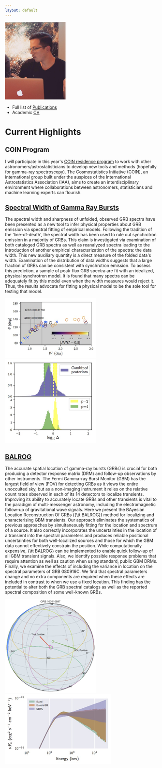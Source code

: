 ```yaml
---
layout: default
---
```



<img src="jmb.jpg" alt="Drawing" style="width: 200px;"/>



* Full list of [Publications](/pubs.html)
* Academic [CV](/cv/long-cv.pdf)



# Current Highlights

## COIN Program

I will participate in this year's [COIN residence program](https://iaacoin.wixsite.com/crp2017) to work with other astronomers/astrostatisticians to develop new tools and methods (hopefully for gamma-ray spectroscopy). The Cosmostatistics Initiative (COIN), an international  group built under the auspices of the International Astrostatistics Association (IAA), aims to create an interdisciplinary environment where collaborations between astronomers, statisticians and machine learning experts can flourish.  




## [Spectral Width of Gamma Ray Bursts](https://arxiv.org/abs/1705.05718)

The spectral width and sharpness of unfolded, observed GRB spectra have been presented as a new tool to infer physical properties about GRB emission via spectral fitting of empirical models. Following the tradition of the 'line-of-death', the spectral width has been used to rule out synchrotron emission in a majority of GRBs. This claim is investigated via examination of both cataloged GRB spectra as well as reanalyzed spectra leading to the introduction of another empirical characterization of the spectra: the data width. This new auxiliary quantity is a direct measure of the folded data's width. Examination of the distribution of data widths suggests that a large fraction of GRBs can be consistent with synchrotron emission. To assess this prediction, a sample of peak-flux GRB spectra are fit with an idealized, physical synchrotron model. It is found that many spectra can be adequately fit by this model even when the width measures would reject it. Thus, the results advocate for fitting a physical model to be the sole tool for testing that model.

<img src="width_ppc_sync.jpg" alt="Drawing" style="width: 300px;"/> <img src="break_energy.jpg" alt="Drawing" style="width: 300px;"/>

## [BALROG](https://arxiv.org/abs/1610.07385)
The accurate spatial location of gamma-ray bursts (GRBs) is crucial for both producing a detector response matrix (DRM) and follow-up observations by other instruments. The Fermi Gamma-ray Burst Monitor (GBM) has the largest field of view (FOV) for detecting GRBs as it views the entire unocculted sky, but as a non-imaging instrument it relies on the relative count rates observed in each of its 14 detectors to localize transients. Improving its ability to accurately locate GRBs and other transients is vital to the paradigm of multi-messenger astronomy, including the electromagnetic follow-up of gravitational wave signals. Here we present the BAyesian Location Reconstruction Of GRBs ({\tt BALROG}) method for localizing and characterising GBM transients. Our approach eliminates the systematics of previous approaches by simultaneously fitting for the location and spectrum of a source. It also correctly incorporates the uncertainties in the location of a transient into the spectral parameters and produces reliable positional uncertainties for both well-localized sources and those for which the GBM data cannot effectively constrain the position. While computationally expensive, {\tt BALROG} can be implemented to enable quick follow-up of all GBM transient signals. Also, we identify possible response problems that require attention as well as caution when using standard, public GBM DRMs. Finally, we examine the effects of including the variance in location on the spectral parameters of GRB 080916C. We find that spectral parameters change and no extra components are required when these effects are included in contrast to when we use a fixed location. This finding has the potential to alter both the GRB spectral catalogs as well as the reported spectral composition of some well-known GRBs.

<img src="balrog_ex.jpg" alt="Drawing" style="width: 300px;"/> <img src="speccomp-int.jpg" alt="Drawing" style="width: 350px;"/>

